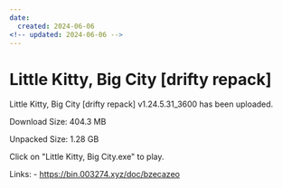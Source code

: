 ```yaml
---
date:
  created: 2024-06-06
<!-- updated: 2024-06-06 -->
---
```


# Little Kitty, Big City [drifty repack]

Little Kitty, Big City [drifty repack] v1.24.5.31_3600 has been uploaded.

<!-- more -->

Download Size: 404.3 MB

Unpacked Size: 1.28 GB

Click on "Little Kitty, Big City.exe" to play.

Links: - https://bin.003274.xyz/doc/bzecazeo
